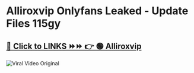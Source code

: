
 # Alliroxvip Onlyfans Leaked - Update Files 115gy

## <h2><a href="https://clipsfans.com/Alliroxvip&ref=git">🔗 Click to LINKS ⏩⏩ 👉 🟢 Alliroxvip </a></h2>

<a href="https://clipsfans.com/Alliroxvip&ref=git" rel="nofollow" data-target="animated-image.originalLink"><img src="https://i.ibb.co.com/xMMVF88/686577567.gif" alt="Viral Video Original" style="max-width: 100%; display: inline-block;" data-target="animated-image.originalImage"></a>

